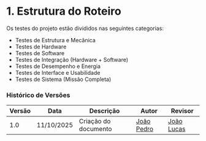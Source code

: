 # 1. Estrutura do Roteiro

Os testes do projeto estão divididos nas seguintes categorias:

- Testes de Estrutura e Mecânica  
- Testes de Hardware  
- Testes de Software  
- Testes de Integração (Hardware + Software)  
- Testes de Desempenho e Energia  
- Testes de Interface e Usabilidade  
- Testes de Sistema (Missão Completa)


### Histórico de Versões

| Versão | Data       | Descrição                                      | Autor               | Revisor            |
|--------|------------|------------------------------------------------|---------------------|--------------------|
| 1.0    | 11/10/2025 | Criação do documento | [João Pedro](https://github.com/JoaoPedrooSS)          |  [João Lucas](https://github.com/jlucasiqueira)  |